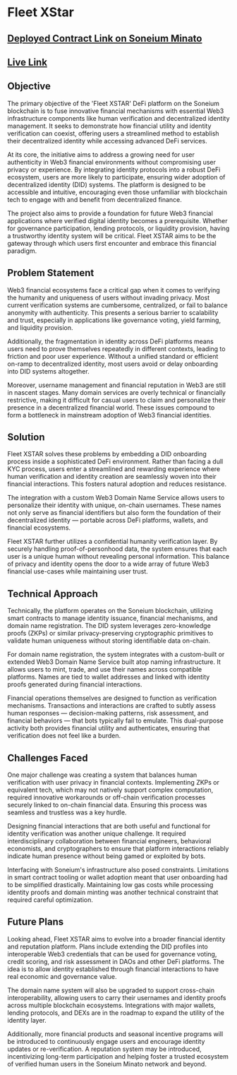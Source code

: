 # Fleet XStar

## [Deployed Contract Link on Soneium Minato](https://soneium-minato.blockscout.com/tx/0xe70ecdf08909f8da4b70e8af48ae66bd01957093d1532f1949ebebd6bcb89fba)

## [Live Link](http://3.148.252.122:3000/#/)


## Objective 
The primary objective of the 'Fleet XSTAR' DeFi platform on the Soneium blockchain is to fuse innovative financial mechanisms with essential Web3 infrastructure components like human verification and decentralized identity management. It seeks to demonstrate how financial utility and identity verification can coexist, offering users a streamlined method to establish their decentralized identity while accessing advanced DeFi services.

At its core, the initiative aims to address a growing need for user authenticity in Web3 financial environments without compromising user privacy or experience. By integrating identity protocols into a robust DeFi ecosystem, users are more likely to participate, ensuring wider adoption of decentralized identity (DID) systems. The platform is designed to be accessible and intuitive, encouraging even those unfamiliar with blockchain tech to engage with and benefit from decentralized finance.

The project also aims to provide a foundation for future Web3 financial applications where verified digital identity becomes a prerequisite. Whether for governance participation, lending protocols, or liquidity provision, having a trustworthy identity system will be critical. Fleet XSTAR aims to be the gateway through which users first encounter and embrace this financial paradigm.

## Problem Statement 
Web3 financial ecosystems face a critical gap when it comes to verifying the humanity and uniqueness of users without invading privacy. Most current verification systems are cumbersome, centralized, or fail to balance anonymity with authenticity. This presents a serious barrier to scalability and trust, especially in applications like governance voting, yield farming, and liquidity provision.

Additionally, the fragmentation in identity across DeFi platforms means users need to prove themselves repeatedly in different contexts, leading to friction and poor user experience. Without a unified standard or efficient on-ramp to decentralized identity, most users avoid or delay onboarding into DID systems altogether.

Moreover, username management and financial reputation in Web3 are still in nascent stages. Many domain services are overly technical or financially restrictive, making it difficult for casual users to claim and personalize their presence in a decentralized financial world. These issues compound to form a bottleneck in mainstream adoption of Web3 financial identities.

## Solution 
Fleet XSTAR solves these problems by embedding a DID onboarding process inside a sophisticated DeFi environment. Rather than facing a dull KYC process, users enter a streamlined and rewarding experience where human verification and identity creation are seamlessly woven into their financial interactions. This fosters natural adoption and reduces resistance.

The integration with a custom Web3 Domain Name Service allows users to personalize their identity with unique, on-chain usernames. These names not only serve as financial identifiers but also form the foundation of their decentralized identity — portable across DeFi platforms, wallets, and financial ecosystems.

Fleet XSTAR further utilizes a confidential humanity verification layer. By securely handling proof-of-personhood data, the system ensures that each user is a unique human without revealing personal information. This balance of privacy and identity opens the door to a wide array of future Web3 financial use-cases while maintaining user trust.

## Technical Approach 
Technically, the platform operates on the Soneium blockchain, utilizing smart contracts to manage identity issuance, financial mechanisms, and domain name registration. The DID system leverages zero-knowledge proofs (ZKPs) or similar privacy-preserving cryptographic primitives to validate human uniqueness without storing identifiable data on-chain.

For domain name registration, the system integrates with a custom-built or extended Web3 Domain Name Service built atop naming infrastructure. It allows users to mint, trade, and use their names across compatible platforms. Names are tied to wallet addresses and linked with identity proofs generated during financial interactions.

Financial operations themselves are designed to function as verification mechanisms. Transactions and interactions are crafted to subtly assess human responses — decision-making patterns, risk assessment, and financial behaviors — that bots typically fail to emulate. This dual-purpose activity both provides financial utility and authenticates, ensuring that verification does not feel like a burden.

## Challenges Faced 
One major challenge was creating a system that balances human verification with user privacy in financial contexts. Implementing ZKPs or equivalent tech, which may not natively support complex computation, required innovative workarounds or off-chain verification processes securely linked to on-chain financial data. Ensuring this process was seamless and trustless was a key hurdle.

Designing financial interactions that are both useful and functional for identity verification was another unique challenge. It required interdisciplinary collaboration between financial engineers, behavioral economists, and cryptographers to ensure that platform interactions reliably indicate human presence without being gamed or exploited by bots.

Interfacing with Soneium's infrastructure also posed constraints. Limitations in smart contract tooling or wallet adoption meant that user onboarding had to be simplified drastically. Maintaining low gas costs while processing identity proofs and domain minting was another technical constraint that required careful optimization.

## Future Plans 
Looking ahead, Fleet XSTAR aims to evolve into a broader financial identity and reputation platform. Plans include extending the DID profiles into interoperable Web3 credentials that can be used for governance voting, credit scoring, and risk assessment in DAOs and other DeFi platforms. The idea is to allow identity established through financial interactions to have real economic and governance value.

The domain name system will also be upgraded to support cross-chain interoperability, allowing users to carry their usernames and identity proofs across multiple blockchain ecosystems. Integrations with major wallets, lending protocols, and DEXs are in the roadmap to expand the utility of the identity layer.

Additionally, more financial products and seasonal incentive programs will be introduced to continuously engage users and encourage identity updates or re-verification. A reputation system may be introduced, incentivizing long-term participation and helping foster a trusted ecosystem of verified human users in the Soneium Minato network and beyond.
